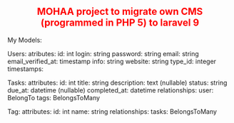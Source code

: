 <h2 align="center" style="color: red;">MOHAA project to migrate own CMS (programmed in PHP 5) to laravel 9</h2>


My Models: 

Users:
    atributes:
        id: int
        login: string
        password: string
        email: string
        email_verified_at: timestamp
        info: string
        website: string
        type_id: integer
        timestamps: 
        


<p>
Tasks:
  attributes:
    id: int
    title: string
    description: text (nullable)
    status: string
    due_at: datetime (nullable)
    completed_at: datetime
  relationships:
    user: BelongTo
    tags: BelongsToMany


Tag:
  attributes:
    id: int
    name: string
  relationships:
    tasks: BelongsToMany
</p>
